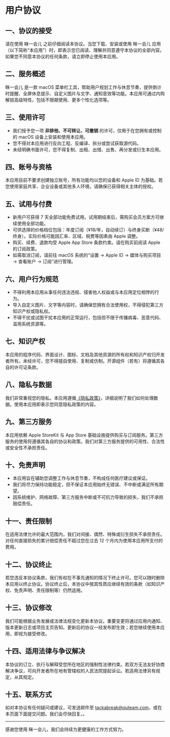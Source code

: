 # 用户协议

## 一、协议的接受

请在使用 眯一会儿 之前仔细阅读本协议。当您下载、安装或使用 眯一会儿 应用（以下简称“本应用”）时，即表示您已阅读、理解并同意遵守本协议的全部内容。如果您不同意本协议的任何条款，请立即停止使用本应用。

## 二、服务概述

眯一会儿 是一款 macOS 菜单栏工具，帮助用户规划工作与休息节奏，提供倒计时提醒、全屏休息提示、自定义图片与文字、通知音效等功能。本应用可通过内购解锁高级特性，包括不限期使用、更多个性化选项等。

## 三、使用许可

- 我们授予您一项 **非排他、不可转让、可撤销** 的许可，仅用于在您拥有或控制的 macOS 设备上安装和使用本应用。
- 您不得对本应用进行反向工程、反编译、拆分或尝试获取源代码。
- 未经明确书面许可，您不得复制、出租、出借、出售、再分发或衍生本应用。

## 四、账号与资格

本应用目前不要求创建独立账号，所有功能均以您的设备和 Apple ID 为基础。若您使用家庭共享、企业设备或其他多人环境，请确保已获得相关主体的授权。

## 五、试用与付费

- 新用户可获得 7 天全部功能免费试用。试用期结束后，需购买会员方案方可继续使用全部功能。
- 可供选择的价格档位包括：年度订阅（¥18/年，自动续订）与终身买断（¥48/终身）。实际价格可能因汇率、区域、税费等因素由 Apple 调整。
- 购买、续费、退款均受 Apple App Store 条款约束。请在购买前阅读 Apple 的订阅政策。
- 如需取消订阅，请前往 macOS 系统的“设置 → Apple ID → 媒体与购买项目 → 查看账户 → 订阅”进行管理。

## 六、用户行为规范

- 不得利用本应用从事任何违法违规、侵害他人权益或与本应用定位相悖的行为。
- 导入自定义图片、文字等内容时，请确保您拥有合法使用权，不得侵犯第三方知识产权或隐私权。
- 不得干扰或试图干扰本应用的正常运行，包括但不限于传播病毒、恶意代码、滥用系统资源等。

## 七、知识产权

本应用的程序代码、界面设计、图标、文档及其他资源的所有权和知识产权归开发者所有。未经许可，您不得擅自使用、复制或仿制。开源组件（若有）将遵循其各自的许可证条款。

## 八、隐私与数据

我们非常重视您的隐私。本应用遵循[《隐私政策》](./privacy.md)，详细说明了我们如何处理数据。使用本应用即表示您同意隐私政策的内容。

## 九、第三方服务

本应用依赖 Apple StoreKit 与 App Store 基础设施提供购买与订阅服务。第三方服务的使用将遵循其各自的协议和政策。我们对第三方服务提供的可用性、合法性或安全性不承担责任。

## 十、免责声明

- 本应用旨在辅助您调整工作与休息节奏，不构成任何医疗建议或保证。
- 我们将尽力保持功能稳定，但不保证本应用始终无错误、不中断或满足所有期望。
- 因系统维护、网络故障、第三方服务中断或不可抗力导致的损失，我们不承担赔偿责任。

## 十一、责任限制

在适用法律允许的最大范围内，我们对间接、偶然、特殊或衍生损失不承担责任。对任何直接损失的累计赔偿责任不超过您在过去 12 个月内为使用本应用所支付的费用。

## 十二、协议终止

若您违反本协议条款，我们有权在不事先通知的情况下终止许可。您可以随时删除本应用以终止协议。协议终止后，本协议中按其性质应继续有效的条款（如知识产权、免责声明、责任限制等）仍然适用。

## 十三、协议修改

我们可能根据业务发展或法律法规变化更新本协议。重要变更将通过应用内通知、版本更新日志或项目主页告知。更新后的协议一经发布即生效；若您继续使用本应用，即视为接受修改。

## 十四、适用法律与争议解决

本协议的订立、执行与解释受您所在地区的强制性法律约束。若双方无法友好协商解决争议，可向开发者所在地有管辖权的人民法院提起诉讼。若适用法律另有规定，从其规定。

## 十五、联系方式

如对本协议有任何疑问或建议，可发送邮件至 [tackabreak@quteam.com](mailto:tackabreak@quteam.com)，或在本页面下面提交问题。我们会尽快回复。。

---

感谢您使用 眯一会儿，我们会持续为更健康的工作方式努力。
